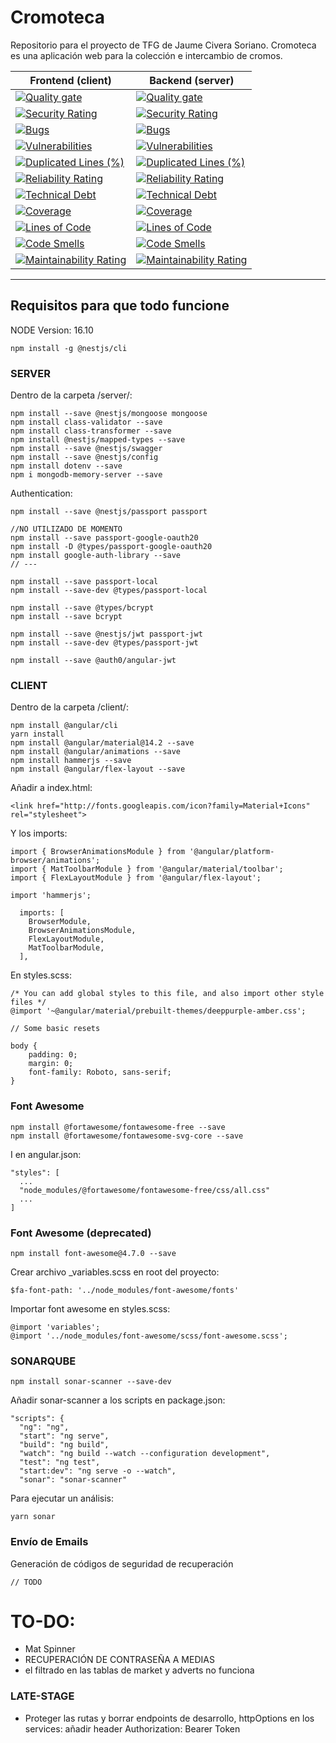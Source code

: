 # Cromoteca
Repositorio para el proyecto de TFG de Jaume Civera Soriano. 
Cromoteca es una aplicación web para la colección e intercambio de cromos.

Frontend (client) | Backend (server)
----------------- | -----------------
[![Quality gate](https://sonarcloud.io/api/project_badges/quality_gate?project=jaumoso_cromoteca-client)](https://sonarcloud.io/summary/new_code?id=jaumoso_cromoteca-client)| [![Quality gate](https://sonarcloud.io/api/project_badges/quality_gate?project=jaumoso_cromoteca-server)](https://sonarcloud.io/summary/new_code?id=jaumoso_cromoteca-server)
[![Security Rating](https://sonarcloud.io/api/project_badges/measure?project=jaumoso_cromoteca-client&metric=security_rating)](https://sonarcloud.io/summary/new_code?id=jaumoso_cromoteca-client) | [![Security Rating](https://sonarcloud.io/api/project_badges/measure?project=jaumoso_cromoteca-server&metric=security_rating)](https://sonarcloud.io/summary/new_code?id=jaumoso_cromoteca-server)
[![Bugs](https://sonarcloud.io/api/project_badges/measure?project=jaumoso_cromoteca-client&metric=bugs)](https://sonarcloud.io/summary/new_code?id=jaumoso_cromoteca-client) | [![Bugs](https://sonarcloud.io/api/project_badges/measure?project=jaumoso_cromoteca-server&metric=bugs)](https://sonarcloud.io/summary/new_code?id=jaumoso_cromoteca-server)
[![Vulnerabilities](https://sonarcloud.io/api/project_badges/measure?project=jaumoso_cromoteca-client&metric=vulnerabilities)](https://sonarcloud.io/summary/new_code?id=jaumoso_cromoteca-client) | [![Vulnerabilities](https://sonarcloud.io/api/project_badges/measure?project=jaumoso_cromoteca-server&metric=vulnerabilities)](https://sonarcloud.io/summary/new_code?id=jaumoso_cromoteca-server)
[![Duplicated Lines (%)](https://sonarcloud.io/api/project_badges/measure?project=jaumoso_cromoteca-client&metric=duplicated_lines_density)](https://sonarcloud.io/summary/new_code?id=jaumoso_cromoteca-client) | [![Duplicated Lines (%)](https://sonarcloud.io/api/project_badges/measure?project=jaumoso_cromoteca-server&metric=duplicated_lines_density)](https://sonarcloud.io/summary/new_code?id=jaumoso_cromoteca-server)
[![Reliability Rating](https://sonarcloud.io/api/project_badges/measure?project=jaumoso_cromoteca-client&metric=reliability_rating)](https://sonarcloud.io/summary/new_code?id=jaumoso_cromoteca-client) | [![Reliability Rating](https://sonarcloud.io/api/project_badges/measure?project=jaumoso_cromoteca-server&metric=reliability_rating)](https://sonarcloud.io/summary/new_code?id=jaumoso_cromoteca-server)
[![Technical Debt](https://sonarcloud.io/api/project_badges/measure?project=jaumoso_cromoteca-client&metric=sqale_index)](https://sonarcloud.io/summary/new_code?id=jaumoso_cromoteca-client) | [![Technical Debt](https://sonarcloud.io/api/project_badges/measure?project=jaumoso_cromoteca-server&metric=sqale_index)](https://sonarcloud.io/summary/new_code?id=jaumoso_cromoteca-server)
[![Coverage](https://sonarcloud.io/api/project_badges/measure?project=jaumoso_cromoteca-client&metric=coverage)](https://sonarcloud.io/summary/new_code?id=jaumoso_cromoteca-client) | [![Coverage](https://sonarcloud.io/api/project_badges/measure?project=jaumoso_cromoteca-server&metric=coverage)](https://sonarcloud.io/summary/new_code?id=jaumoso_cromoteca-server)
[![Lines of Code](https://sonarcloud.io/api/project_badges/measure?project=jaumoso_cromoteca-client&metric=ncloc)](https://sonarcloud.io/summary/new_code?id=jaumoso_cromoteca-client) | [![Lines of Code](https://sonarcloud.io/api/project_badges/measure?project=jaumoso_cromoteca-server&metric=ncloc)](https://sonarcloud.io/summary/new_code?id=jaumoso_cromoteca-server)
[![Code Smells](https://sonarcloud.io/api/project_badges/measure?project=jaumoso_cromoteca-client&metric=code_smells)](https://sonarcloud.io/summary/new_code?id=jaumoso_cromoteca-client) | [![Code Smells](https://sonarcloud.io/api/project_badges/measure?project=jaumoso_cromoteca-server&metric=code_smells)](https://sonarcloud.io/summary/new_code?id=jaumoso_cromoteca-server)
[![Maintainability Rating](https://sonarcloud.io/api/project_badges/measure?project=jaumoso_cromoteca-client&metric=sqale_rating)](https://sonarcloud.io/summary/new_code?id=jaumoso_cromoteca-client) | [![Maintainability Rating](https://sonarcloud.io/api/project_badges/measure?project=jaumoso_cromoteca-server&metric=sqale_rating)](https://sonarcloud.io/summary/new_code?id=jaumoso_cromoteca-server)

---------------------------------------------------------
## Requisitos para que todo funcione

NODE Version: 16.10

```
npm install -g @nestjs/cli
```

### SERVER
Dentro de la carpeta /server/:
```
npm install --save @nestjs/mongoose mongoose
npm install class-validator --save
npm install class-transformer --save
npm install @nestjs/mapped-types --save
npm install --save @nestjs/swagger
npm install --save @nestjs/config
npm install dotenv --save
npm i mongodb-memory-server --save

```
Authentication: 
```
npm install --save @nestjs/passport passport

//NO UTILIZADO DE MOMENTO
npm install --save passport-google-oauth20
npm install -D @types/passport-google-oauth20
npm install google-auth-library --save
// ---

npm install --save passport-local
npm install --save-dev @types/passport-local

npm install --save @types/bcrypt
npm install --save bcrypt

npm install --save @nestjs/jwt passport-jwt
npm install --save-dev @types/passport-jwt

npm install --save @auth0/angular-jwt
```

### CLIENT
Dentro de la carpeta /client/:
```
npm install @angular/cli
yarn install
npm install @angular/material@14.2 --save
npm install @angular/animations --save
npm install hammerjs --save
npm install @angular/flex-layout --save
```
Añadir a index.html:
```
<link href="http://fonts.googleapis.com/icon?family=Material+Icons" rel="stylesheet">
```
Y los imports:
```
import { BrowserAnimationsModule } from '@angular/platform-browser/animations';
import { MatToolbarModule } from '@angular/material/toolbar';
import { FlexLayoutModule } from '@angular/flex-layout';
```
```
import 'hammerjs';
```
```
  imports: [
    BrowserModule,
    BrowserAnimationsModule,
    FlexLayoutModule,
    MatToolbarModule,
  ],
```
En styles.scss:
```
/* You can add global styles to this file, and also import other style files */
@import '~@angular/material/prebuilt-themes/deeppurple-amber.css';

// Some basic resets

body {
    padding: 0;
    margin: 0;
    font-family: Roboto, sans-serif;
}
```
### Font Awesome
```
npm install @fortawesome/fontawesome-free --save
npm install @fortawesome/fontawesome-svg-core --save
```
I en angular.json:
```
"styles": [
  ...
  "node_modules/@fortawesome/fontawesome-free/css/all.css"
  ...
]
```


### Font Awesome (deprecated)
```
npm install font-awesome@4.7.0 --save
```
Crear archivo _variables.scss en root del proyecto:
```
$fa-font-path: '../node_modules/font-awesome/fonts'
```
Importar font awesome en styles.scss:
```
@import 'variables';
@import '../node_modules/font-awesome/scss/font-awesome.scss';
```

### SONARQUBE
```
npm install sonar-scanner --save-dev
```
Añadir sonar-scanner a los scripts en package.json:
```
"scripts": {
  "ng": "ng",
  "start": "ng serve",
  "build": "ng build",
  "watch": "ng build --watch --configuration development",
  "test": "ng test",
  "start:dev": "ng serve -o --watch",
  "sonar": "sonar-scanner"
```
Para ejecutar un análisis:
```
yarn sonar
```

### Envío de Emails

Generación de códigos de seguridad de recuperación
```
// TODO
```

# TO-DO:

- Mat Spinner
- RECUPERACIÓN DE CONTRASEÑA A MEDIAS
- el filtrado en las tablas de market y adverts no funciona

### LATE-STAGE
- Proteger las rutas y borrar endpoints de desarrollo, httpOptions en los services: añadir header Authorization: Bearer Token
